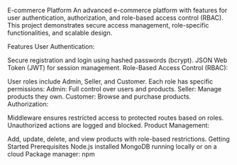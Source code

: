 E-commerce Platform
An advanced e-commerce platform with features for user authentication, authorization, and role-based access control (RBAC). This project demonstrates secure access management, role-specific functionalities, and scalable design.

Features
User Authentication:

Secure registration and login using hashed passwords (bcrypt).
JSON Web Token (JWT) for session management.
Role-Based Access Control (RBAC):

User roles include Admin, Seller, and Customer.
Each role has specific permissions:
Admin: Full control over users and products.
Seller: Manage products they own.
Customer: Browse and purchase products.
Authorization:

Middleware ensures restricted access to protected routes based on roles.
Unauthorized actions are logged and blocked.
Product Management:

Add, update, delete, and view products with role-based restrictions.
Getting Started
Prerequisites
Node.js installed
MongoDB running locally or on a cloud
Package manager: npm
